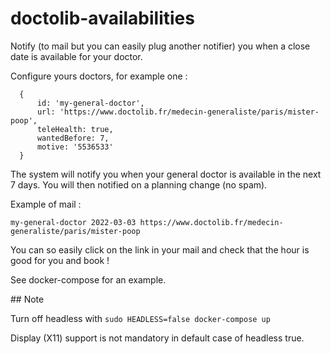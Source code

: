 # doctolib-availabilities

Notify (to mail but you can easily plug another notifier) you when a close date is available for your doctor.

Configure yours doctors, for example one :

```
  {
      id: 'my-general-doctor',
      url: 'https://www.doctolib.fr/medecin-generaliste/paris/mister-poop',
      teleHealth: true,
      wantedBefore: 7,
      motive: '5536533'
  }
```

The system will notify you when your general doctor is available in the next 7 days. You will then notified on a planning change (no spam).

Example of mail :

`my-general-doctor 2022-03-03 https://www.doctolib.fr/medecin-generaliste/paris/mister-poop`

You can so easily click on the link in your mail and check that the hour is good for you and book !

See docker-compose for an example.

## Note

Turn off headless with `sudo HEADLESS=false docker-compose up`

Display (X11) support is not mandatory in default case of headless true.
